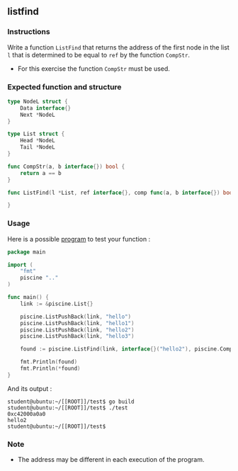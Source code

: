 ## listfind

### Instructions

Write a function `ListFind` that returns the address of the first node in the list `l` that is determined to be equal to `ref` by the function `CompStr`.

-   For this exercise the function `CompStr` must be used.

### Expected function and structure

```go
type NodeL struct {
	Data interface{}
	Next *NodeL
}

type List struct {
	Head *NodeL
	Tail *NodeL
}

func CompStr(a, b interface{}) bool {
	return a == b
}

func ListFind(l *List, ref interface{}, comp func(a, b interface{}) bool) *interface{} {

}
```

### Usage

Here is a possible [program](TODO-LINK) to test your function :

```go
package main

import (
	"fmt"
	piscine ".."
)

func main() {
	link := &piscine.List{}

	piscine.ListPushBack(link, "hello")
	piscine.ListPushBack(link, "hello1")
	piscine.ListPushBack(link, "hello2")
	piscine.ListPushBack(link, "hello3")

	found := piscine.ListFind(link, interface{}("hello2"), piscine.CompStr)

	fmt.Println(found)
	fmt.Println(*found)
}
```

And its output :

```console
student@ubuntu:~/[[ROOT]]/test$ go build
student@ubuntu:~/[[ROOT]]/test$ ./test
0xc42000a0a0
hello2
student@ubuntu:~/[[ROOT]]/test$
```

### Note

-   The address may be different in each execution of the program.
